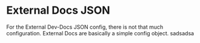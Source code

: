 # External Docs JSON

For the External Dev-Docs JSON config, there is not that much configuration.  External Docs are basically a simple config object. sadsadsa